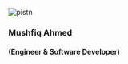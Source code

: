 ![pistn](https://user-images.githubusercontent.com/53420663/122280632-0628f400-cf07-11eb-811a-7629a0422b7b.png)
### Mushfiq Ahmed 
#### (Engineer & Software Developer)
